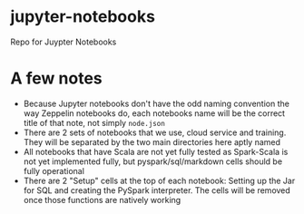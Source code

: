 # jupyter-notebooks
Repo for Juypter Notebooks

# A few notes
* Because Jupyter notebooks don't have the odd naming convention the way Zeppelin notebooks do, each notebooks name will be the correct title of that note, not simply <code>node.json</code>
* There are 2 sets of notebooks that we use, cloud service and training. They will be separated by the two main directories here aptly named
* All notebooks that have Scala are not yet fully tested as Spark-Scala is not yet implemented fully, but pyspark/sql/markdown cells should be fully operational
* There are 2 "Setup" cells at the top of each notebook: Setting up the Jar for SQL and creating the PySpark interpreter. The  cells will be removed once those functions are natively working
